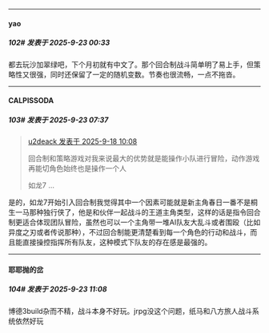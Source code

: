 ﻿
*****

####  yao  
##### 102#       发表于 2025-9-23 00:33

都去玩沙加翠绿吧，下个月初就有中文了。那个回合制战斗简单明了易上手，但策略性又很强，同时还保留了一定的随机变数。节奏也很流畅，一点不拖沓。


*****

####  CALPISSODA  
##### 103#       发表于 2025-9-23 07:37

<blockquote><a href="httphttps://stage1st.com/2b/forum.php?mod=redirect&amp;goto=findpost&amp;pid=68448709&amp;ptid=2261629" target="_blank">u2deack 发表于 2025-9-18 10:08</a>

回合制和策略游戏对我来说最大的优势就是能操作小队进行冒险，动作游戏再能切角色始终也是操作一个人

如龙7 ...</blockquote>
是的，如龙7开始引入回合制我觉得其中一个因素可能就是新主角春日一番不是桐生一马那种独行侠了，他是和伙伴一起战斗的王道主角类型，这样的话是指令回合制更适合体现团队冒险，虽然也可以一个主角带一堆AI队友大乱斗或者围殴（比如异度之刃或者传说那种），不过回合制能更清楚看到每一个角色的行动和战斗，而且能直接操控指挥所有队友，这种模式下队友的存在感是最强的。


*****

####  耶耶抛的岔  
##### 104#       发表于 2025-9-23 11:08

博德3build杂而不精，战斗本身不好玩。jrpg没这个问题，纸马和八方旅人战斗系统依然好玩

